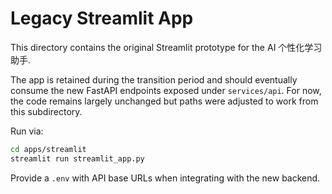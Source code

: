 # Legacy Streamlit App

This directory contains the original Streamlit prototype for the AI 个性化学习助手.

The app is retained during the transition period and should eventually consume the new FastAPI endpoints exposed under `services/api`. For now, the code remains largely unchanged but paths were adjusted to work from this subdirectory.

Run via:

```bash
cd apps/streamlit
streamlit run streamlit_app.py
```

Provide a `.env` with API base URLs when integrating with the new backend.
